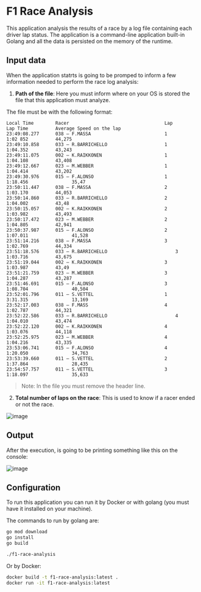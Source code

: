 # F1 Race Analysis

This application analysis the results of a race by a log file containing each driver lap status.  The application is a command-line application built-in Golang and all the data is persisted on the memory of the runtime. 

## Input data

When the application statrts is going to be promped to inform a few information needed to
perform the race log analysis:

1. <b>Path of the file</b>: Here you must inform where on your OS is stored the file that this application must analyze. 

The file must be with the following format:

```text
Local Time        Racer                                   Lap             Lap Time          Average Speed on the lap
23:49:08.277      038 – F.MASSA                           1		            1:02 852          44,275
23:49:10.858      033 – R.BARRICHELLO                     1		            1:04.352          43,243
23:49:11.075      002 – K.RAIKKONEN                       1               1:04.108          43,408
23:49:12.667      023 – M.WEBBER                          1		            1:04.414          43,202
23:49:30.976      015 – F.ALONSO                          1		            1:18.456			    35,47
23:50:11.447      038 – F.MASSA                           2		            1:03.170          44,053
23:50:14.860      033 – R.BARRICHELLO                     2		            1:04.002          43,48
23:50:15.057      002 – K.RAIKKONEN                       2               1:03.982          43,493
23:50:17.472      023 – M.WEBBER                          2		            1:04.805          42,941
23:50:37.987      015 – F.ALONSO                          2		            1:07.011			    41,528
23:51:14.216      038 – F.MASSA                           3		            1:02.769          44,334
23:51:18.576      033 – R.BARRICHELLO		                  3		            1:03.716          43,675
23:51:19.044      002 – K.RAIKKONEN                       3		            1:03.987          43,49
23:51:21.759      023 – M.WEBBER                          3		            1:04.287          43,287
23:51:46.691      015 – F.ALONSO                          3		            1:08.704			    40,504
23:52:01.796      011 – S.VETTEL                          1		            3:31.315			    13,169
23:52:17.003      038 – F.MASS                            4		            1:02.787          44,321
23:52:22.586      033 – R.BARRICHELLO		                  4		            1:04.010          43,474
23:52:22.120      002 – K.RAIKKONEN                       4		            1:03.076          44,118
23:52:25.975      023 – M.WEBBER                          4		            1:04.216          43,335
23:53:06.741      015 – F.ALONSO                          4		            1:20.050			    34,763
23:53:39.660      011 – S.VETTEL                          2		            1:37.864			    28,435
23:54:57.757      011 – S.VETTEL                          3		            1:18.097			    35,633

```

>Note:
>In the file you must remove the header line.

2. <b>Total number of laps on the race</b>: This is used to know if a racer ended or not the race. 

![image](https://user-images.githubusercontent.com/40045069/211218380-25dec1c4-14fe-4bc4-81a9-f1c14218118b.png)

## Output

After the execution, is going to be printing something like this on the console:

![image](https://user-images.githubusercontent.com/40045069/220788885-dd1aef73-1277-4071-b608-7156a0fa427f.png)

## Configuration

To run this application you can run it by Docker or with golang (you must have it installed on your machine).

The commands to run by golang are:

```bash
go mod download
go install
go build

./f1-race-analysis
```

Or by Docker:

```bash
docker build -t f1-race-analysis:latest .
docker run -it f1-race-analysis:latest
```
